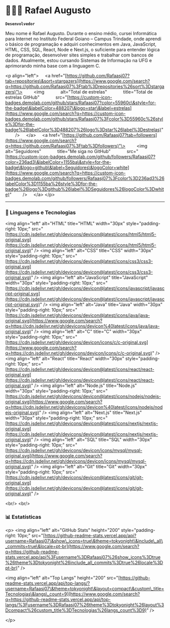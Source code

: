 # 👨🏻‍💻 Rafael Augusto

**`Desenvolvedor`**

Meu nome é Rafael Augusto. Durante o ensino médio, cursei Informática para Internet no Instituto Federal Goiano – Campus Trindade, onde aprendi o básico de programação e adquiri conhecimentos em Java, JavaScript, HTML, CSS, SQL, React, Node e Next.js, o suficiente para entender lógica de programação, desenvolver sites simples e trabalhar com bancos de dados. Atualmente, estou cursando Sistemas de Informação na UFG e aprimorando minha base com a linguagem C.

\<p align="left"\>
    \<a href="[https://github.com/Rafaasj07?tab=repositories\&sort=stargazers](https://www.google.com/search?q=https://github.com/Rafaasj07%3Ftab%3Drepositories%26sort%3Dstargazers)"\>
        \<img
            alt="Total de estrelas"
            title="Total de estrelas GitHub"
            src="[https://custom-icon-badges.demolab.com/github/stars/Rafaasj07?color=55960c\&style=for-the-badge\&labelColor=488207\&logo=star\&label=estrelas](https://www.google.com/search?q=https://custom-icon-badges.demolab.com/github/stars/Rafaasj07%3Fcolor%3D55960c%26style%3Dfor-the-badge%26labelColor%3D488207%26logo%3Dstar%26label%3Destrelas)"
        /\>
    \</a\>
    \<a href="[https://github.com/Rafaasj07?tab=followers](https://www.google.com/search?q=https://github.com/Rafaasj07%3Ftab%3Dfollowers)"\>
        \<img
            alt="Seguidores"
            title="Me siga no GitHub"
            src="[https://custom-icon-badges.demolab.com/github/followers/Rafaasj07?color=236ad3\&labelColor=1155ba\&style=for-the-badge\&logo=github\&label=Seguidores\&logoColor=white](https://www.google.com/search?q=https://custom-icon-badges.demolab.com/github/followers/Rafaasj07%3Fcolor%3D236ad3%26labelColor%3D1155ba%26style%3Dfor-the-badge%26logo%3Dgithub%26label%3DSeguidores%26logoColor%3Dwhite)"
        /\>
    \</a\>
\</p\>

-----

### 🤖 Linguagens e Tecnologias

\<img
align="left"
alt="HTML"
title="HTML"
width="30px"
style="padding-right: 10px;"
src="[https://cdn.jsdelivr.net/gh/devicons/devicon@latest/icons/html5/html5-original.svg](https://cdn.jsdelivr.net/gh/devicons/devicon@latest/icons/html5/html5-original.svg)"
/\>
\<img
align="left"
alt="CSS"
title="CSS"
width="30px"
style="padding-right: 10px;"
src="[https://cdn.jsdelivr.net/gh/devicons/devicon@latest/icons/css3/css3-original.svg](https://cdn.jsdelivr.net/gh/devicons/devicon@latest/icons/css3/css3-original.svg)"
/\>
\<img
align="left"
alt="JavaScript"
title="JavaScript"
width="30px"
style="padding-right: 10px;"
src="[https://cdn.jsdelivr.net/gh/devicons/devicon@latest/icons/javascript/javascript-original.svg](https://cdn.jsdelivr.net/gh/devicons/devicon@latest/icons/javascript/javascript-original.svg)"
/\>
\<img
align="left"
alt="Java"
title="Java"
width="30px"
style="padding-right: 10px;"
src="[https://cdn.jsdelivr.net/gh/devicons/devicon@latest/icons/java/java-original.svg](https://www.google.com/search?q=https://cdn.jsdelivr.net/gh/devicons/devicon%40latest/icons/java/java-original.svg)"
/\>
\<img
align="left"
alt="C"
title="C"
width="30px"
style="padding-right: 10px;"
src="[https://cdn.jsdelivr.net/gh/devicons/devicon/icons/c/c-original.svg](https://www.google.com/search?q=https://cdn.jsdelivr.net/gh/devicons/devicon/icons/c/c-original.svg)"
/\>
\<img
align="left"
alt="React"
title="React"
width="30px"
style="padding-right: 10px;"
src="[https://cdn.jsdelivr.net/gh/devicons/devicon@latest/icons/react/react-original.svg](https://cdn.jsdelivr.net/gh/devicons/devicon@latest/icons/react/react-original.svg)"
/\>
\<img
align="left"
alt="Node.js"
title="Node.js"
width="30px"
style="padding-right: 10px;"
src="[https://cdn.jsdelivr.net/gh/devicons/devicon@latest/icons/nodejs/nodejs-original.svg](https://www.google.com/search?q=https://cdn.jsdelivr.net/gh/devicons/devicon%40latest/icons/nodejs/nodejs-original.svg)"
/\>
\<img
align="left"
alt="Next.js"
title="Next.js"
width="30px"
style="padding-right: 10px;"
src="[https://cdn.jsdelivr.net/gh/devicons/devicon@latest/icons/nextjs/nextjs-original.svg](https://cdn.jsdelivr.net/gh/devicons/devicon@latest/icons/nextjs/nextjs-original.svg)"
/\>
\<img
align="left"
alt="SQL"
title="SQL"
width="30px"
style="padding-right: 10px;"
src="[https://cdn.jsdelivr.net/gh/devicons/devicon/icons/mysql/mysql-original.svg](https://www.google.com/search?q=https://cdn.jsdelivr.net/gh/devicons/devicon/icons/mysql/mysql-original.svg)"
/\>
\<img
align="left"
alt="Git"
title="Git"
width="30px"
style="padding-right: 10px;"
src="[https://cdn.jsdelivr.net/gh/devicons/devicon@latest/icons/git/git-original.svg](https://cdn.jsdelivr.net/gh/devicons/devicon@latest/icons/git/git-original.svg)"
/\>

\<br/\>
\<br/\>

### 📊 Estatísticas

\<p\>
\<img
align="left"
alt="GitHub Stats"
height="200"
style="padding-right: 10px;"
src="[https://github-readme-stats.vercel.app/api?username=Rafaasj07\&show\_icons=true\&theme=tokyonight\&include\_all\_commits=true\&locale=pt-br](https://www.google.com/search?q=https://github-readme-stats.vercel.app/api%3Fusername%3DRafaasj07%26show_icons%3Dtrue%26theme%3Dtokyonight%26include_all_commits%3Dtrue%26locale%3Dpt-br)"
/\>

\<img
align="left"
alt="Top Langs"
height="200"
src="[https://github-readme-stats.vercel.app/api/top-langs/?username=Rafaasj07\&theme=tokyonight\&layout=compact\&custom\_title=Tecnologias\&langs\_count=9](https://www.google.com/search?q=https://github-readme-stats.vercel.app/api/top-langs/%3Fusername%3DRafaasj07%26theme%3Dtokyonight%26layout%3Dcompact%26custom_title%3DTecnologias%26langs_count%3D9)"
/\>

\</p\>
